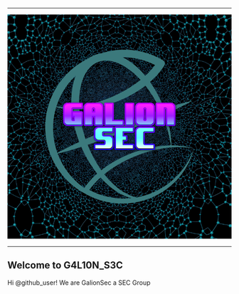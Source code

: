 <hr>
<p align="center">
  <img src="./GALION.png" alt="G4L10NL0G0" />
</p>
<hr>

## Welcome to G4L10N_S3C
Hi @github_user! We are GalionSec a SEC Group

